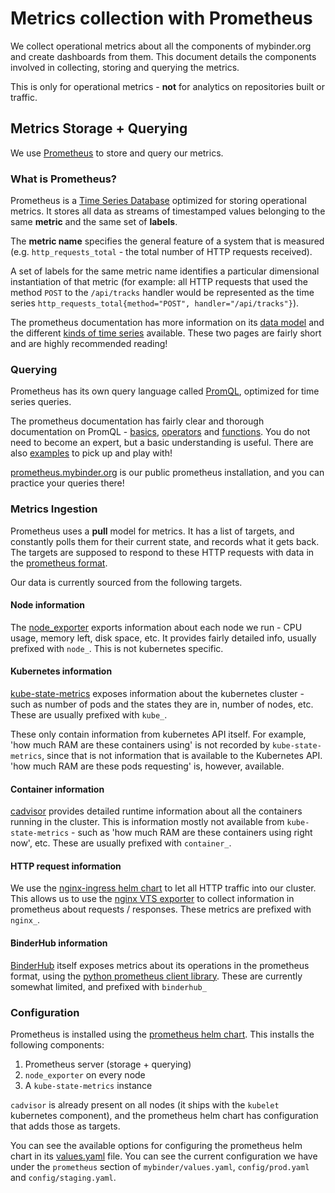 # Metrics collection with Prometheus

We collect operational metrics about all the components of mybinder.org
and create dashboards from them. This document details the components
involved in collecting, storing and querying the metrics.

This is only for operational metrics - **not** for analytics on repositories
built or traffic.

## Metrics Storage + Querying

We use [Prometheus](https://prometheus.io/) to store and query our metrics.

### What is Prometheus?

Prometheus is a [Time Series Database](https://en.wikipedia.org/wiki/Time_series_database)
optimized for storing operational metrics. It stores all data as
streams of timestamped values belonging to the same **metric** and the
same set of **labels**.

The **metric name** specifies the general feature of a system that is
measured (e.g. `http_requests_total` - the total number of HTTP requests received).

A set of labels for the same metric name identifies a particular
dimensional instantiation of that metric (for example: all HTTP requests
that used the method `POST` to the `/api/tracks` handler would be represented
as the time series `http_requests_total{method="POST", handler="/api/tracks"}`).

The prometheus documentation has more information on its
[data model](https://prometheus.io/docs/concepts/data_model/) and the different
[kinds of time series](https://prometheus.io/docs/concepts/metric_types/) available.
These two pages are fairly short and are highly recommended reading!

### Querying

Prometheus has its own query language called
[PromQL](https://prometheus.io/docs/prometheus/latest/querying/basics/),
optimized for time series queries.

The prometheus documentation has fairly clear and thorough documentation
on PromQL - [basics](https://prometheus.io/docs/prometheus/latest/querying/basics/),
[operators](https://prometheus.io/docs/prometheus/latest/querying/operators/)
and [functions](https://prometheus.io/docs/prometheus/latest/querying/functions/).
You do not need to become an expert, but a basic understanding is useful.
There are also [examples](https://prometheus.io/docs/prometheus/latest/querying/examples/)
to pick up and play with!

[prometheus.mybinder.org](https://prometheus.mybinder.org/graph) is our public
prometheus installation, and you can practice your queries there!

### Metrics Ingestion

Prometheus uses a **pull** model for metrics. It has a list of
targets, and constantly polls them for their current state, and
records what it gets back. The targets are supposed to respond
to these HTTP requests with data in the
[prometheus format](https://prometheus.io/docs/instrumenting/exposition_formats/).

Our data is currently sourced from the following targets.

#### Node information

The [node_exporter](https://github.com/prometheus/node_exporter) exports
information about each node we run - CPU usage, memory left, disk space,
etc. It provides fairly detailed info, usually prefixed with `node_`.
This is not kubernetes specific.

#### Kubernetes information

[kube-state-metrics](https://github.com/kubernetes/kube-state-metrics)
exposes information about the kubernetes cluster - such as number of pods
and the states they are in, number of nodes, etc. These are usually
prefixed with `kube_`.

These only contain information from kubernetes API itself. For example,
'how much RAM are these containers using' is not recorded by `kube-state-metrics`,
since that is not information that is available to the Kubernetes API.
'how much RAM are these pods requesting' is, however, available.

#### Container information

[cadvisor](https://github.com/google/cadvisor) provides detailed runtime
information about all the containers running in the cluster. This is information
mostly not available from `kube-state-metrics` - such as 'how much RAM are
these containers using right now', etc. These are usually prefixed with
`container_`.

#### HTTP request information

We use the [nginx-ingress helm chart](https://github.com/helm/charts/tree/master/stable/nginx-ingress)
to let all HTTP traffic into our cluster. This allows us to use
the [nginx VTS exporter](https://hnlq715.github.io/nginx-vts-exporter/)
to collect information in prometheus about requests / responses.
These metrics are prefixed with `nginx_`.

#### BinderHub information

[BinderHub](https://github.com/jupyterhub/binderhub) itself exposes
metrics about its operations in the prometheus format, using
the [python prometheus client library](https://github.com/prometheus/client_python).
These are currently somewhat limited, and prefixed with `binderhub_`

### Configuration

Prometheus is installed using the
[prometheus helm chart](https://github.com/helm/charts/tree/master/stable/prometheus).
This installs the following components:

1. Prometheus server (storage + querying)
2. `node_exporter` on every node
3. A `kube-state-metrics` instance

`cadvisor` is already present on all nodes (it ships with the `kubelet`
kubernetes component), and the prometheus helm chart has configuration
that adds those as targets.

You can see the available options for configuring the prometheus
helm chart in its [values.yaml](https://github.com/helm/charts/blob/master/stable/prometheus/values.yaml)
file. You can see the current configuration we have under the `prometheus`
section of `mybinder/values.yaml`, `config/prod.yaml` and `config/staging.yaml`.
